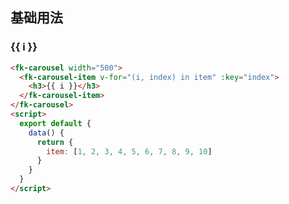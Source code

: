 ## 基础用法
<fk-carousel width="500">
  <fk-carousel-item v-for="(i, index) in item" :key="index">
    <h3>{{ i }}</h3>
  </fk-carousel-item>
</fk-carousel>
<script>
  export default {
    data() {
      return {
        item: [1, 2, 3, 4, 5, 6, 7, 8, 9, 10]
      }
    }
  }
</script>

````html
<fk-carousel width="500">
  <fk-carousel-item v-for="(i, index) in item" :key="index">
    <h3>{{ i }}</h3>
  </fk-carousel-item>
</fk-carousel>
<script>
  export default {
    data() {
      return {
        item: [1, 2, 3, 4, 5, 6, 7, 8, 9, 10]
      }
    }
  }
</script>
````